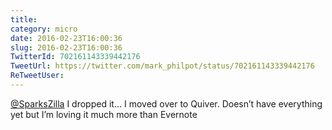 ```yaml
---
title: 
category: micro
date: 2016-02-23T16:00:36
slug: 2016-02-23T16:00:36
TwitterId: 702161143339442176
TweetUrl: https://twitter.com/mark_philpot/status/702161143339442176
ReTweetUser: 
---
```


[@SparksZilla](https://twitter.com/SparksZilla) I dropped it... I moved over to Quiver. Doesn’t have everything yet but I’m loving it much more than Evernote